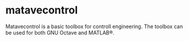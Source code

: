 # matavecontrol
Matavecontrol is a basic toolbox for controll engineering. The toolbox can be used for both GNU Octave and MATLAB®. 

